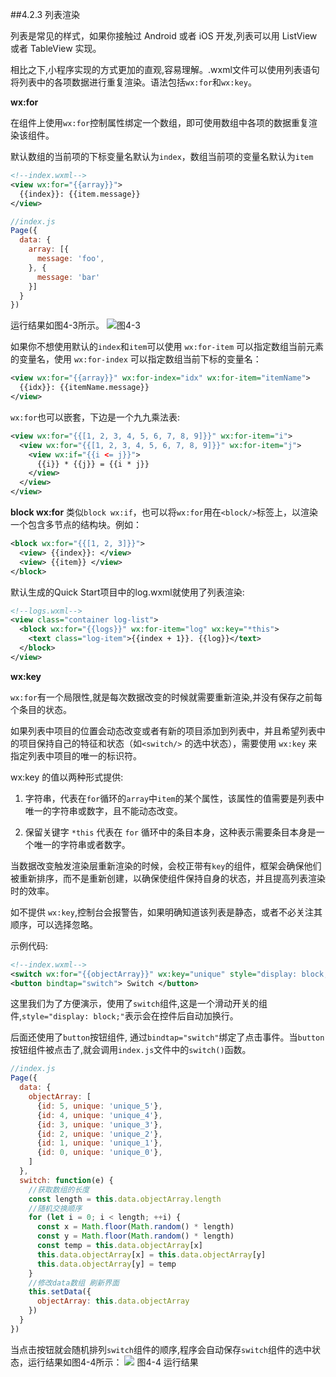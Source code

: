 ##4.2.3 列表渲染

列表是常见的样式，如果你接触过 Android 或者 iOS 开发,列表可以用 ListView 或者 TableView 实现。

相比之下,小程序实现的方式更加的直观,容易理解。.wxml文件可以使用列表语句将列表中的各项数据进行重复渲染。语法包括`wx:for`和`wx:key`。

**wx:for**

在组件上使用`wx:for`控制属性绑定一个数组，即可使用数组中各项的数据重复渲染该组件。

默认数组的当前项的下标变量名默认为`index`，数组当前项的变量名默认为`item`
```xml
<!--index.wxml-->
<view wx:for="{{array}}">
  {{index}}: {{item.message}}
</view>
```
```js
//index.js
Page({
  data: {
    array: [{
      message: 'foo',
    }, {
      message: 'bar'
    }]
  }
})
```
运行结果如图4-3所示。
![](/assets/图4-3.png)图4-3

如果你不想使用默认的`index`和`item`可以使用 `wx:for-item` 可以指定数组当前元素的变量名，使用 `wx:for-index` 可以指定数组当前下标的变量名：
```xml
<view wx:for="{{array}}" wx:for-index="idx" wx:for-item="itemName">
  {{idx}}: {{itemName.message}}
</view>
```
`wx:for`也可以嵌套，下边是一个九九乘法表:
```xml
<view wx:for="{{[1, 2, 3, 4, 5, 6, 7, 8, 9]}}" wx:for-item="i">
  <view wx:for="{{[1, 2, 3, 4, 5, 6, 7, 8, 9]}}" wx:for-item="j">
    <view wx:if="{{i <= j}}">
      {{i}} * {{j}} = {{i * j}}
    </view>
  </view>
</view>
```
**block wx:for**
类似`block wx:if`，也可以将`wx:for`用在`<block/>`标签上，以渲染一个包含多节点的结构块。例如：
```xml
<block wx:for="{{[1, 2, 3]}}">
  <view> {{index}}: </view>
  <view> {{item}} </view>
</block>
```
默认生成的Quick Start项目中的log.wxml就使用了列表渲染:
```xml
<!--logs.wxml-->
<view class="container log-list">
  <block wx:for="{{logs}}" wx:for-item="log" wx:key="*this">
    <text class="log-item">{{index + 1}}. {{log}}</text>
  </block>
</view>
```

**wx:key**

`wx:for`有一个局限性,就是每次数据改变的时候就需要重新渲染,并没有保存之前每个条目的状态。

如果列表中项目的位置会动态改变或者有新的项目添加到列表中，并且希望列表中的项目保持自己的特征和状态（如`<switch/>` 的选中状态），需要使用 `wx:key` 来指定列表中项目的唯一的标识符。

wx:key 的值以两种形式提供:

1. 字符串，代表在`for`循环的`array`中`item`的某个属性，该属性的值需要是列表中唯一的字符串或数字，且不能动态改变。

2. 保留关键字 `*this` 代表在 `for` 循环中的条目本身，这种表示需要条目本身是一个唯一的字符串或者数字。

当数据改变触发渲染层重新渲染的时候，会校正带有`key`的组件，框架会确保他们被重新排序，而不是重新创建，以确保使组件保持自身的状态，并且提高列表渲染时的效率。

如不提供 `wx:key`,控制台会报警告，如果明确知道该列表是静态，或者不必关注其顺序，可以选择忽略。

示例代码:
```xml
<!--index.wxml-->
<switch wx:for="{{objectArray}}" wx:key="unique" style="display: block;"> {{item.id}}</switch>
<button bindtap="switch"> Switch </button>
```
这里我们为了方便演示，使用了`switch`组件,这是一个滑动开关的组件,`style="display: block;"`表示会在控件后自动加换行。

后面还使用了`button`按钮组件, 通过`bindtap="switch"`绑定了点击事件。当`button`按钮组件被点击了,就会调用`index.js`文件中的`switch()`函数。

```js
//index.js
Page({
  data: {
    objectArray: [
      {id: 5, unique: 'unique_5'},
      {id: 4, unique: 'unique_4'},
      {id: 3, unique: 'unique_3'},
      {id: 2, unique: 'unique_2'},
      {id: 1, unique: 'unique_1'},
      {id: 0, unique: 'unique_0'},
    ]
  },
  switch: function(e) {
    //获取数组的长度
    const length = this.data.objectArray.length
    //随机交换顺序
    for (let i = 0; i < length; ++i) {
      const x = Math.floor(Math.random() * length)
      const y = Math.floor(Math.random() * length)
      const temp = this.data.objectArray[x]
      this.data.objectArray[x] = this.data.objectArray[y]
      this.data.objectArray[y] = temp
    }
    //修改data数组 刷新界面
    this.setData({
      objectArray: this.data.objectArray
    })
  }
})
```
当点击按钮就会随机排列`switch`组件的顺序,程序会自动保存`switch`组件的选中状态，运行结果如图4-4所示：
![](/assets/图4-4.png) 图4-4 运行结果
